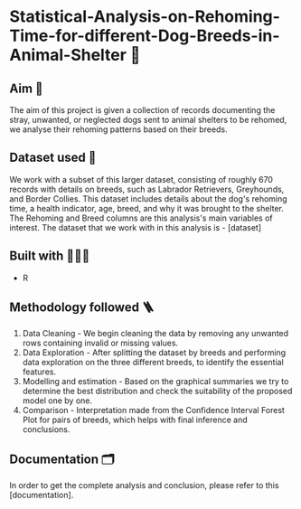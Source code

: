 # Statistical-Analysis-on-Rehoming-Time-for-different-Dog-Breeds-in-Animal-Shelter 🐶

## Aim 🦮
The aim of this project is given a collection of records documenting the stray, unwanted, or neglected dogs sent to animal shelters to be rehomed, we analyse their rehoming patterns based on their breeds.

## Dataset used 🧩
We work with a subset of this larger dataset, consisting of roughly 670 records with details on breeds, such as Labrador Retrievers, Greyhounds, and Border Collies. This dataset includes details about the dog's rehoming time, a health indicator, age, breed, and why it was brought to the shelter. The Rehoming and Breed columns are this analysis's main variables of interest.
The dataset that we work with in this analysis is - [dataset]

## Built with 👩🏻‍💻
* R

## Methodology followed 🪜
1. Data Cleaning - We begin cleaning the data by removing any unwanted rows containing invalid or missing values. 
2. Data Exploration - After splitting the dataset by breeds and performing data exploration on the three different breeds, to identify the essential features. 
3. Modelling and estimation - Based on the graphical summaries we try to determine the best distribution and check the suitability of the proposed model one by one.
4. Comparison - Interpretation made from the Confidence Interval Forest Plot for pairs of breeds, which helps with final inference and conclusions. 
   
## Documentation 🗂️
In order to get the complete analysis and conclusion, please refer to this [documentation].
